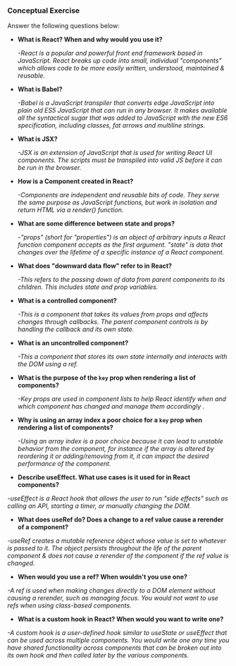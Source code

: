 ### Conceptual Exercise

Answer the following questions below:

- **What is React? When and why would you use it?**

	*-React is a popular and powerful front end framework based in JavaScript. React breaks up code into small, individual "components" which allows code to be more easily written, understood, maintained & reusable.*

- **What is Babel?**

	*-Babel is a JavaScript transpiler that converts edge JavaScript into plain old ES5 JavaScript that can run in any browser. It makes available all the syntactical sugar that was added to JavaScript with the new ES6 specification, including classes, fat arrows and multiline strings.*

- **What is JSX?**

	*-JSX is an extension of JavaScript that is used for writing React UI components. The scripts must be transpiled into valid JS before it can be run in the browser.*

- **How is a Component created in React?**

	*-Components are independent and reusable bits of code. They serve the same purpose as JavaScript functions, but work in isolation and return HTML via a render() function.*

- **What are some difference between state and props?**

	*-"props" (short for "properties") is an object of arbitrary inputs a React function component accepts as the first argument. "state" is data that changes over the lifetime of a specific instance of a React component.*

- **What does "downward data flow" refer to in React?**

	*-This refers to the passing down of data from parent components to its children. This includes state and prop variables.*

- **What is a controlled component?**

	*-This is a component that takes its values from props and affects changes through callbacks. The parent component controls is by handling the callback and its own state.*

- **What is an uncontrolled component?**

	*-This a component that stores its own state internally and interacts with the DOM using a ref.*

- **What is the purpose of the `key` prop when rendering a list of components?**

	*-Key props are used in component lists to help React identify when and which component has changed and manage them accordingly .*

- **Why is using an array index a poor choice for a `key` prop when rendering a list of components?**

	*-Using an array index is a poor choice because it can lead to unstable behavior from the component, for instance if the array is altered by reordering it or adding/removing from it, it can impact the desired performance of the component.*

- **Describe useEffect.  What use cases is it used for in React components?**

*-useEffect is a React hook that allows the user to run "side effects" such as calling an API, starting a timer, or manually changing the DOM.*

- **What does useRef do?  Does a change to a ref value cause a rerender of a component?**

*-useRef creates a mutable reference object whose value is set to whatever is passed to it. The object persists throughout the life of the parent component & does not cause a rerender of the component if the ref value is changed.*

- **When would you use a ref? When wouldn't you use one?**

*-A ref is used when making changes directly to a DOM element without causing a rerender, such as managing focus. You would not want to use refs when using class-based components.*

- **What is a custom hook in React? When would you want to write one?**

*-A custom hook is a user-defined hook similar to useState or useEffect that can be used across multiple components. You would write one any time you have shared functionality across components that can be broken out into its own hook and then called later by the various components.*
